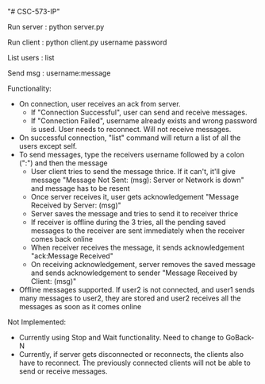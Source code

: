 "# CSC-573-IP"

Run server : python server.py

Run client : python client.py username password

List users : list

Send msg   : username:message


Functionality:
- On connection, user receives an ack from server.
	- If "Connection Successful", user can send and receive messages.
	- If "Connection Failed", username already exists and wrong password is used. User needs to reconnect. Will not receive messages.
- On successful connection, "list" command will return a list of all the users except self.
- To send messages, type the receivers username followed by a colon (":") and then the message
	- User client tries to send the message thrice. If it can't, it'll give message "Message Not Sent: (msg): Server or Network is down" and message has to be resent
	- Once server receives it, user gets acknowledgement "Message Received by Server: (msg)"
	- Server saves the message and tries to send it to receiver thrice
	- If receiver is offline during the 3 tries, all the pending saved messages to the receiver are sent immediately when the receiver comes back online
	- When receiver receives the message, it sends acknowledgement "ack:Message Received"
	- On receiving acknowledgement, server removes the saved message and sends acknowledgement to sender "Message Received by Client: (msg)"
- Offline messages supported. If user2 is not connected, and user1 sends many messages to user2, they are stored and user2 receives all the messages as soon as it comes online

Not Implemented:
- Currently using Stop and Wait functionality. Need to change to GoBack-N
- Currently, if server gets disconnected or reconnects, the clients also have to reconnect. The previously connected clients will not be able to send or receive messages.

